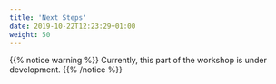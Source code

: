 ```yaml
---
title: 'Next Steps'
date: 2019-10-22T12:23:29+01:00
weight: 50
---
```


{{% notice warning %}}
Currently, this part of the workshop is under development.
{{% /notice %}}

